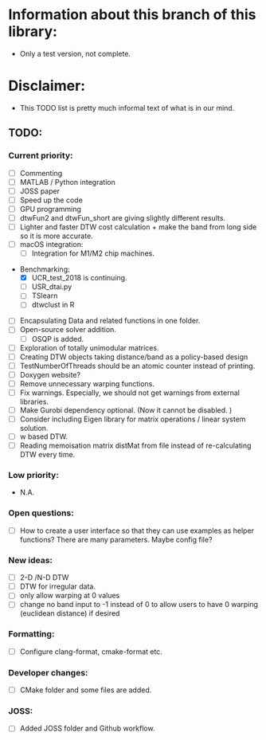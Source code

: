 # Information about this branch of this library: 
- Only a test version, not complete. 

# Disclaimer: 
- This TODO list is pretty much informal text of what is in our mind. 

## TODO: 

### Current priority: 

- [ ] Commenting
- [ ] MATLAB / Python integration
- [ ] JOSS paper  
- [ ] Speed up the code
- [ ] GPU programming 
- [ ] dtwFun2 and dtwFun_short are giving slightly different results. 
- [ ] Lighter and faster DTW cost calculation + make the band from long side so it is more accurate. 
- [ ] macOS integration:
  - [ ] Integration for M1/M2 chip machines.  
- Benchmarking:
  - [x] UCR_test_2018 is continuing. 
  - [ ] USR_dtai.py
  - [ ] TSlearn 
  - [ ] dtwclust in R
- [ ] Encapsulating Data and related functions in one folder. 
- [ ] Open-source solver addition. 
  - [ ] OSQP is added. 
- [ ] Exploration of totally unimodular matrices. 
- [ ] Creating DTW objects taking distance/band as a policy-based design 
- [ ] TestNumberOfThreads should be an atomic counter instead of printing. 
- [ ] Doxygen website? 
- [ ] Remove unnecessary warping functions. 
- [ ] Fix warnings. Especially, we should not get warnings from external libraries. 
- [ ] Make Gurobi dependency optional. (Now it cannot be disabled. )
- [ ] Consider including Eigen library for matrix operations / linear system solution. 
- [ ] w based DTW. 
- [ ] Reading memoisation matrix distMat from file instead of re-calculating DTW every time. 

### Low priority: 
- N.A.

### Open questions:
- [ ] How to create a user interface so that they can use examples as helper functions? There are many parameters. Maybe config file? 

### New ideas:
- [ ] 2-D /N-D DTW
- [ ] DTW for irregular data. 
- [ ] only allow warping at 0 values
- [ ] change no band input to -1 instead of 0 to allow users to have 0 warping (euclidean distance) if desired

### Formatting: 
- [ ] Configure clang-format, cmake-format etc. 

### Developer changes: 
- [ ] CMake folder and some files are added. 

### JOSS: 
- [ ] Added JOSS folder and Github workflow. 
